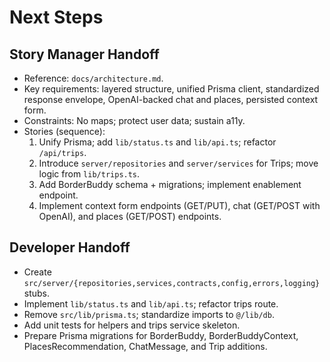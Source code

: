 # Next Steps

## Story Manager Handoff
- Reference: `docs/architecture.md`.
- Key requirements: layered structure, unified Prisma client, standardized response envelope, OpenAI-backed chat and places, persisted context form.
- Constraints: No maps; protect user data; sustain a11y.
- Stories (sequence):
  1) Unify Prisma; add `lib/status.ts` and `lib/api.ts`; refactor `/api/trips`.
  2) Introduce `server/repositories` and `server/services` for Trips; move logic from `lib/trips.ts`.
  3) Add BorderBuddy schema + migrations; implement enablement endpoint.
  4) Implement context form endpoints (GET/PUT), chat (GET/POST with OpenAI), and places (GET/POST) endpoints.

## Developer Handoff
- Create `src/server/{repositories,services,contracts,config,errors,logging}` stubs.
- Implement `lib/status.ts` and `lib/api.ts`; refactor trips route.
- Remove `src/lib/prisma.ts`; standardize imports to `@/lib/db`.
- Add unit tests for helpers and trips service skeleton.
- Prepare Prisma migrations for BorderBuddy, BorderBuddyContext, PlacesRecommendation, ChatMessage, and Trip additions.
